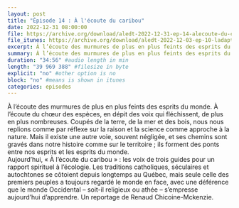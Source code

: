 ```yaml
---
layout: post
title: "Épisode 14 : À l'écoute du caribou"
date: 2022-12-31 08:00:00
file: https://archive.org/download/aledt-2022-12-31-ep-14-alecoute-du-caribou-podcast_202301/ALEDT_2022-12-31_EP14-ALÉcouteDuCaribou_Podcast.mp3
file_itunes: https://archive.org/download/aledt-2022-12-03-ep-10-ladaptation-de-lerable-podcast/ALEDT_2022-12-03_EP10-LAdaptationDeLErable_Podcast.mp3
excerpt: À l’écoute des murmures de plus en plus feints des esprits du monde. À l’écoute du chœur des espèces, en dépit des voix qui fléchissent, de plus en plus nombreuses. Coupés de la terre, de la mer et des bois, nous nous replions comme par réflexe sur la raison et la science comme approche à la nature. Mais il existe une autre voie, souvent négligée, et ses chemins sont gravés dans notre histoire comme sur le territoire ; ils forment des ponts entre nos esprits et les esprits du monde. Aujourd’hui, « À l’écoute du caribou » : les voix de trois guides pour un rapport spirituel à l’écologie. Les traditions catholiques, séculaires et autochtones se côtoient depuis longtemps au Québec, mais seule celle des premiers peuples a toujours regardé le monde en face, avec une déférence que le monde Occidental – soit-il religieux ou athée – s’empresse aujourd’hui d’apprendre. Un reportage de Renaud Chicoine-Mckenzie.
summary: À l’écoute des murmures de plus en plus feints des esprits du monde. À l’écoute du chœur des espèces, en dépit des voix qui fléchissent, de plus en plus nombreuses. Coupés de la terre, de la mer et des bois, nous nous replions comme par réflexe sur la raison et la science comme approche à la nature. Mais il existe une autre voie, souvent négligée, et ses chemins sont gravés dans notre histoire comme sur le territoire ; ils forment des ponts entre nos esprits et les esprits du monde. Aujourd’hui, « À l’écoute du caribou » : les voix de trois guides pour un rapport spirituel à l’écologie. Les traditions catholiques, séculaires et autochtones se côtoient depuis longtemps au Québec, mais seule celle des premiers peuples a toujours regardé le monde en face, avec une déférence que le monde Occidental – soit-il religieux ou athée – s’empresse aujourd’hui d’apprendre. Un reportage de Renaud Chicoine-Mckenzie.
duration: "34:56" #audio length in min
length: "39 969 388" #filesize in byte
explicit: "no" #other option is no
block: "no" #means is shown in itunes
categories: episodes
---
```


À l’écoute des murmures de plus en plus feints des esprits du monde. À l’écoute du chœur des espèces, en dépit des voix qui fléchissent, de plus en plus nombreuses. Coupés de la terre, de la mer et des bois, nous nous replions comme par réflexe sur la raison et la science comme approche à la nature. Mais il existe une autre voie, souvent négligée, et ses chemins sont gravés dans notre histoire comme sur le territoire ; ils forment des ponts entre nos esprits et les esprits du monde.  
Aujourd’hui, « À l’écoute du caribou » : les voix de trois guides pour un rapport spirituel à l’écologie. Les traditions catholiques, séculaires et autochtones se côtoient depuis longtemps au Québec, mais seule celle des premiers peuples a toujours regardé le monde en face, avec une déférence que le monde Occidental – soit-il religieux ou athée – s’empresse aujourd’hui d’apprendre. Un reportage de Renaud Chicoine-Mckenzie.
